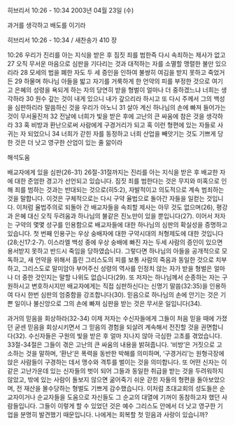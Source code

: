 히브리서 10:26 - 10:34 
2003년 04월 23일 (수)

과거를 생각하고 배도를 이기라



히브리서 10:26 - 10:34 / 새찬송가 410 장


10:26 우리가 진리를 아는 지식을 받은 후 짐짓 죄를 범한즉 다시 속죄하는 제사가 없고 
27 오직 무서운 마음으로 심판을 기다리는 것과 대적하는 자를 소멸할 맹렬한 불만 있으리라 
28 모세의 법을 폐한 자도 두 세 증인을 인하여 불쌍히 여김을 받지 못하고 죽었거든 
29 하물며 하나님 아들을 밟고 자기를 거룩하게 한 언약의 피를 부정한 것으로 여기고 은혜의 성령을 욕되게 하는 자의 당연히 받을 형벌이 얼마나 더 중하겠느냐 너희는 생각하라 
30 원수 갚는 것이 내게 있으니 내가 갚으리라 하시고 또 다시 주께서 그의 백성을 심판하리라 말씀하신 것을 우리가 아노니 
31 살아 계신 하나님의 손에 빠져 들어가는 것이 무서울진저 
32 전날에 너희가 빛을 받은 후에 고난의 큰 싸움에 참은 것을 생각하라 
33 혹 비방과 환난으로써 사람에게 구경거리가 되고 혹 이런 형편에 있는 자들로 사귀는 자 되었으니 
34 너희가 갇힌 자를 동정하고 너희 산업을 빼앗기는 것도 기쁘게 당한 것은 더 낫고 영구한 산업이 있는 줄 앎이라

해석도움





배교자에게 있을 심판(26-31) 
26절-31절까지는 진리를 아는 지식을 받은 후 배교한 자에 대한 준엄한 경고가 선언되고 있습니다. 짐짓 죄를 범한다는 것은 무지와 미혹으로 인해 죄를 범하는 것과는 반대되는 것으로(히5:2), 자발적이고 의도적으로 계속 범죄하는 것을 말합니다. 이것은 구체적으로는 다시 구약 율법으로 돌아간 자들을 일컫는 것입니다. 이처럼 율법주의로 되돌아 간 배교자들을 속죄할 제사는 아무 것도 없으며(26), 평강과 은혜 대신 오직 두려움과 하나님의 불같은 진노만이 있을 뿐입니다(27). 이어서 저자는 구약의 몇몇 성구를 인용함으로 배교자들에 대한 하나님의 심판의 확실성을 증명하고 있습니다. 첫 번째 인용구는 우상 숭배자에 대한 구약시대의 처형제도에 대한 것입니다(28;신17:2-7). 이스라엘 백성 중에 우상 숭배에 빠진 자는 두세 사람의 증인이 있으면 용서받지 못하고 반드시 죽임을 당하였습니다. 그렇다면 하나님의 아들을 공개적으로 모독하고, 새 언약을 위해서 흘린 그리스도의 피를 보통 사람의 죽음과 동일한 것으로 치부하고, 그리스도로 말미암아 부어주신 성령의 역사를 인정치 않는 자가 받을 형벌은 얼마나 더 중한 것인지는 말할 나위도 없습니다(29). 또 저자는 하나님께서 순종하는 자는 구원하시고 변호하시지만 배교자에게는 직접 심판하신다는 신명기 말씀(32:35)을 인용하여 다시 한번 심판의 엄중함을 강조합니다(30). 믿음으로 하나님의 손에 안기는 것은 기쁜 일이나 불신앙으로 그의 손에 빠져 심판을 받는 것은 무서운 일입니다(34). 

과거의 믿음을 회상하라(32-34) 
이제 저자는 수신자들에게 그들이 처음 믿을 때에 가졌던 굳센 믿음을 회상시키면서 그 믿음의 경험을 되살려 계속해서 전진할 것을 권면합니다(32). 수신자들은 구원의 빛을 받은 후 얼마 지나지 않아 극심한 고초를 겪었습니다. 33절-34절은 그들이 겪은 고난의 큰 싸움의 내용을 밝혀줍니다. ‘비방’은 거짓으로 고소하는 것을 말하며, ‘환난’은 폭력을 동반한 박해를 의미하며, ‘구경거리’는 원형극장에 앉은 사람들이 구경하는 데서 맹수와 격투를 벌이는 것을 의미합니다. 또 어떤 신자는 이같은 고난가운데 있는 신자들의 벗이 되어 그들과 동일한 취급을 받는 것을 두려워하지 않았고, 밖에 있는 사람이 돌보지 않으면 굶어죽기 쉬운 갇힌 자들의 형편을 돌아보았으며, 전 재산을 몰수당하는 형벌도 기쁘게 감수했습니다. 이처럼 초대교회의 성도들은 순교자이거나 순교자들을 도움으로 자신들도 그 순교의 대열에 기꺼이 동참하고자 했던 사람들입니다. 그들이 이렇게 할 수 있었던 것은 예수 그리스도 안에서 더 낫고 영구한 기업을 분명히 발견했기 때문입니다. 나에게는 회복할 첫 믿음과 사랑이 있습니까?
